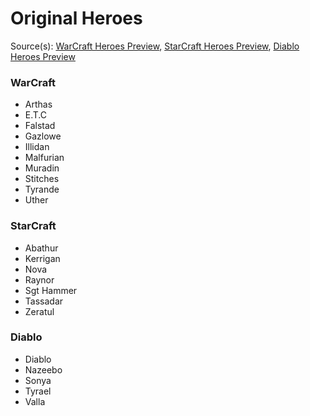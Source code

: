 Original Heroes
================

Source(s): [WarCraft Heroes Preview](http://us.battle.net/heroes/en/blog/13171753/warcraft-heroes-preview-3-7-2014),
           [StarCraft Heroes Preview](http://us.battle.net/heroes/en/blog/13171752/starcraft-heroes-preview-3-6-2014),
           [Diablo Heroes Preview](http://us.battle.net/heroes/en/blog/13120787/diablo-heroes-preview-3-5-2014)


### WarCraft

  * Arthas
  * E.T.C
  * Falstad
  * Gazlowe
  * Illidan
  * Malfurian
  * Muradin
  * Stitches
  * Tyrande
  * Uther



### StarCraft

  * Abathur
  * Kerrigan
  * Nova
  * Raynor
  * Sgt Hammer
  * Tassadar
  * Zeratul



### Diablo
  
  * Diablo
  * Nazeebo
  * Sonya
  * Tyrael
  * Valla
